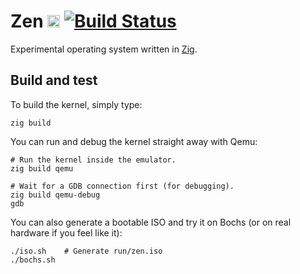 # Zen <a href='http://www.recurse.com' title='Made with love at the Recurse Center'><img src='https://cloud.githubusercontent.com/assets/2883345/11325206/336ea5f4-9150-11e5-9e90-d86ad31993d8.png' height='20px'/></a> [![Build Status](https://travis-ci.org/AndreaOrru/zen.svg?branch=master)](https://travis-ci.org/AndreaOrru/zen) 
Experimental operating system written in [Zig](http://ziglang.org).

## Build and test
To build the kernel, simply type:
```
zig build
```

You can run and debug the kernel straight away with Qemu:
```
# Run the kernel inside the emulator.
zig build qemu

# Wait for a GDB connection first (for debugging).
zig build qemu-debug
gdb
```

You can also generate a bootable ISO and try it on Bochs (or on real hardware if you feel like it):
```
./iso.sh    # Generate run/zen.iso
./bochs.sh
```
